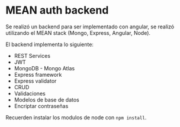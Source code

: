 # MEAN auth backend

Se realizó un backend para ser implementado con angular, se realizó utilizando el MEAN stack (Mongo, Express, Angular, Node).

El backend implementa lo siguiente:

- REST Services
- JWT
- MongoDB - Mongo Atlas
- Express framework
- Express validator
- CRUD
- Validaciones
- Modelos de base de datos
- Encriptar contraseñas

Recuerden instalar los modulos de node con `npm install`.